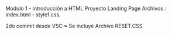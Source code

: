 Modulo 1 - Introducción a HTML Proyecto Landing Page Archivos : index.html - style1.css.

2do commit desde VSC = Se incluye Archivo RESET.CSS
